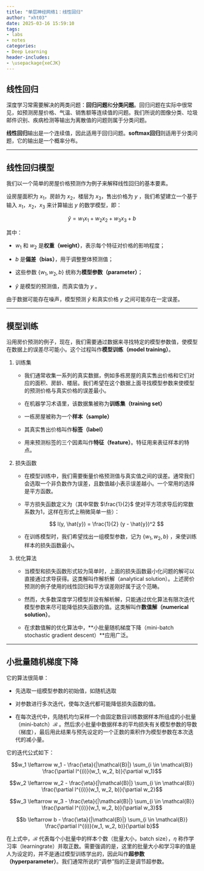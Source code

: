 ```yaml
---
title: "单层神经网络1：线性回归"
author: "xht03"
date: 2025-03-16 15:59:10
tags:
- labs
- notes
categories:
- Deep Learning
header-includes:
- \usepackage{xeCJK}
---
```


## 线性回归

深度学习常需要解决的两类问题：**回归问题**和**分类问题**。回归问题在实际中很常⻅，如预测房屋价格、⽓温、销售额等连续值的问题。我们所说的图像分类、垃圾邮件识别、疾病检测等输出为离散值的问题则属于分类问题。

**线性回归**输出是⼀个连续值，因此适⽤于回归问题。**softmax回归**则适⽤于分类问题，它的输出是⼀个概率分布。

---

## 线性回归模型

我们以⼀个简单的房屋价格预测作为例⼦来解释线性回归的基本要素。

设房屋面积为 $x_1$，房龄为 $x_2$，楼层为 $x_3$，售出价格为 $y$ ，我们希望建立一个基于输入 $x_1$，$x_2$，$x_3$ 来计算输出 $y$ 的数学模型，即：  

$$
\hat{y} = w_1 x_1 + w_2 x_2 + w_3 x_3 + b
$$

其中：  
- $w_1$ 和 $w_2$ 是**权重（weight）**，表示每个特征对价格的影响程度；

- $b$ 是**偏差（bias）**，用于调整整体预测值；

- 这些参数 $\{w_1, w_2, b\}$ 统称为**模型参数（parameter）**；

- $\hat{y}$ 是模型的预测值，而真实值为 $y$ 。

由于数据可能存在噪声，模型预测 $\hat{y}$ 和真实价格 $y$ 之间可能存在一定误差。

---

## 模型训练

沿用房价预测的例子，现在，我们需要通过数据来寻找特定的模型参数值，使模型在数据上的误差尽可能小。这个过程叫作**模型训练（model training）**。

1. 训练集
    
    - 我们通常收集⼀系列的真实数据，例如多栋房屋的真实售出价格和它们对应的⾯积、房龄、楼层。我们希望在这个数据上⾯寻找模型参数来使模型的预测价格与真实价格的误差最小。
    
    - 在机器学习术语⾥，该数据集被称为**训练集（training set）**
    
    - ⼀栋房屋被称为⼀个**样本（sample）**
    
    - 其真实售出价格叫作**标签（label）**
    
    - ⽤来预测标签的三个因素叫作**特征（feature）**。特征⽤来表征样本的特点。

2. 损失函数

    - 在模型训练中，我们需要衡量价格预测值与真实值之间的误差。通常我们会选取⼀个⾮负数作为误差，且数值越小表⽰误差越小。⼀个常⽤的选择是平⽅函数。

    - 平方损失函数定义为（其中常数 $\frac{1}{2}$ 使对平⽅项求导后的常数系数为1，这样在形式上稍微简单⼀些）：

    $$
    l(y, \hat{y}) = \frac{1}{2} (y - \hat{y})^2
    $$

    - 在训练模型时，我们希望找出一组模型参数，记为 $\{w_1, w_2, b\}$ ，来使训练样本的损失函数最小。

3. 优化算法

    - 当模型和损失函数形式较为简单时，上⾯的损失函数最小化问题的解可以直接通过求导获得。这类解叫作解析解（analytical solution）。上述房价预测的例子使⽤的线性回归和平⽅误差刚好属于这个范畴。
    
    - 然而，⼤多数深度学习模型并没有解析解，只能通过优化算法有限次迭代模型参数来尽可能降低损失函数的值。这类解叫作**数值解（numerical solution）**。

    - 在求数值解的优化算法中，**小批量随机梯度下降（mini-batch stochastic gradient descent）**应用广泛。

---

## 小批量随机梯度下降

它的算法很简单：

- 先选取⼀组模型参数的初始值，如随机选取

- 对参数进⾏多次迭代，使每次迭代都可能降低损失函数的值。

- 在每次迭代中，先随机均匀采样⼀个由固定数⽬训练数据样本所组成的小批量（mini-batch）$\mathcal{B}$ 。然后求小批量中数据样本的平均损失有关模型参数的导数（梯度），最后⽤此结果与预先设定的⼀个正数的乘积作为模型参数在本次迭代的减小量。

它的迭代公式如下：

$$w_1 \leftarrow w_1 - \frac{\eta}{|\mathcal{B}|} \sum_{i \in \mathcal{B}} \frac{\partial l^{(i)}(w_1, w_2, b)}{\partial w_1}$$

$$w_2 \leftarrow w_2 - \frac{\eta}{|\mathcal{B}|} \sum_{i \in \mathcal{B}} \frac{\partial l^{(i)}(w_1, w_2, b)}{\partial w_2}$$

$$w_3 \leftarrow w_3 - \frac{\eta}{|\mathcal{B}|} \sum_{i \in \mathcal{B}} \frac{\partial l^{(i)}(w_1, w_2, b)}{\partial w_3}$$

$$b \leftarrow b - \frac{\eta}{|\mathcal{B}|} \sum_{i \in \mathcal{B}} \frac{\partial l^{(i)}(w_1, w_2, b)}{\partial b}$$

在上式中，$\mathcal{B}$ 代表每个小批量中的样本个数（批量⼤小，batch size），$\eta$ 称作学习率（learningrate）并取正数。需要强调的是，这⾥的批量⼤小和学习率的值是⼈为设定的，并不是通过模型训练学出的，因此叫作**超参数（hyperparameter）**。我们通常所说的“调参”指的正是调节超参数。

